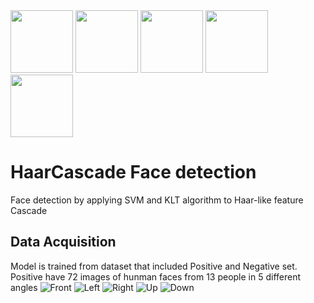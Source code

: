 <img src="https://github.com/HuyNNQ-127/HaarCascade-Face-detection/blob/main/assets/khanhduong0.png" width="100" height="100">
<img src="https://github.com/HuyNNQ-127/HaarCascade-Face-detection/blob/main/assets/khanhduong1.png" width="100" height="100">
<img src="https://github.com/HuyNNQ-127/HaarCascade-Face-detection/blob/main/assets/khanhduong2.png" width="100" height="100">
<img src="https://github.com/HuyNNQ-127/HaarCascade-Face-detection/blob/main/assets/khanhduong3.png" width="100" height="100">
<img src="https://github.com/HuyNNQ-127/HaarCascade-Face-detection/blob/main/assets/khanhduong4.png" width="100" height="100">


# HaarCascade Face detection
 Face detection by applying SVM and KLT algorithm to Haar-like feature Cascade
## Data Acquisition
Model is trained from dataset that included Positive and Negative set. Positive have 72 images of hunman faces from 13 people in 5 different angles
![Front](https://github.com/HuyNNQ-127/HaarCascade-Face-detection/blob/main/assets/khanhduong0.png) ![Left](https://github.com/HuyNNQ-127/HaarCascade-Face-detection/blob/main/assets/khanhduong1.png) ![Right](https://github.com/HuyNNQ-127/HaarCascade-Face-detection/blob/main/assets/khanhduong2.png) ![Up](https://github.com/HuyNNQ-127/HaarCascade-Face-detection/blob/main/assets/khanhduong3.png) ![Down](https://github.com/HuyNNQ-127/HaarCascade-Face-detection/blob/main/assets/khanhduong4.png)
